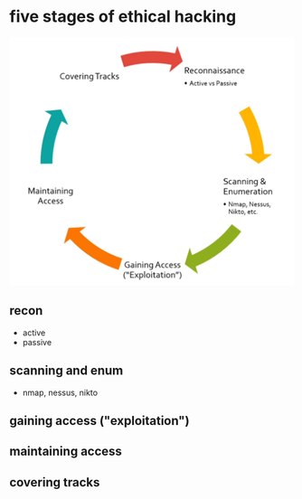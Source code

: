 # five stages of ethical hacking
![](2020-04-27-21-37-22.png)

## recon

* active
* passive

## scanning and enum

* nmap, nessus, nikto

## gaining access ("exploitation")

## maintaining access

## covering tracks